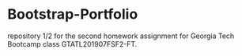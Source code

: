 # Bootstrap-Portfolio
repository 1/2 for the second homework assignment for Georgia Tech Bootcamp class GTATL201907FSF2-FT. 
